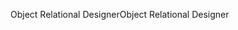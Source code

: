 <span data-ttu-id="db200-101">Object Relational Designer</span><span class="sxs-lookup"><span data-stu-id="db200-101">Object Relational Designer</span></span>